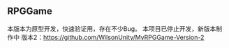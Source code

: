 ## RPGGame

本版本为原型开发，快速验证用，存在不少Bug。
本项目已停止开发，新版本制作中
版本2：https://github.com/WilsonUnity/MyRPGGame-Version-2
